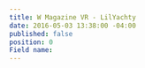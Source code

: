 ```yaml
---
title: W Magazine VR - LilYachty
date: 2016-05-03 13:38:00 -04:00
published: false
position: 0
Field name: 
---
```


